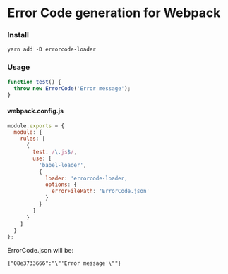 # Error Code generation for Webpack

### Install

`yarn add -D errorcode-loader`

### Usage

```javascript
function test() {
  throw new ErrorCode('Error message');
}
```

#### webpack.config.js

```javascript
module.exports = {
  module: {
    rules: [
      {
        test: /\.js$/,
        use: [
          'babel-loader',
          {
            loader: 'errorcode-loader,
            options: {
              errorFilePath: 'ErrorCode.json'
            }
          }
        ]
      }
    ]
  }
};
```

ErrorCode.json will be:

`{"08e3733666":"\"'Error message'\""}`